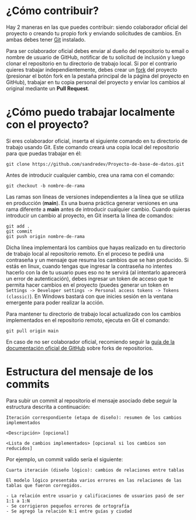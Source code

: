 # ¿Cómo contribuir?
Hay 2 maneras en las que puedes contribuir: siendo colaborador oficial del proyecto o creando tu propio fork y enviando solicitudes de cambios. En ambas debes tener [Git](https://git-scm.com/) instalado.

Para ser colaborador oficial debes enviar al dueño del repositorio tu email o nombre de usuario de GitHub, notificar de tu solicitud de inclusión y luego clonar el repositorio en tu directorio de trabajo local. Si por el contrario quieres trabajar independientemente, debes crear un [fork](https://docs.github.com/es/pull-requests/collaborating-with-pull-requests/working-with-forks/fork-a-repo) del proyecto (presionar el botón fork en la pestaña principal de la página del proyecto en GitHub), trabajar en tu copia personal del proyecto y enviar los cambios al original mediante un **Pull Request**.

# ¿Cómo puedo trabajar localmente con el proyecto?

Si eres colaborador oficial, inserta el siguiente comando en tu directorio de trabajo usando Git. Este comando creará una copia local del repositorio para que puedas trabajar en él:

    git clone https://github.com/sandredev/Proyecto-de-base-de-datos.git
    
Antes de introducir cualquier cambio, crea una rama con el comando: 

    git checkout -b nombre-de-rama
Las ramas son líneas de versiones independientes a la línea que se utiliza en producción (**main**). Es una buena práctica generar versiones en una rama diferente a **main** antes de introducir cualquier cambio.
Cuando quieras introducir un cambio al proyecto, en Git inserta la línea de comandos: 


    git add .
    git commit
    git push origin nombre-de-rama


Dicha línea implementará los cambios que hayas realizado en tu directorio de trabajo local al repositorio remoto. En el proceso te pedirá una contraseña y un mensaje que resuma los cambios que se han producido. Si estás en linux, cuando tengas que ingresar la contraseña no intentes hacerlo con la de tu usuario pues eso no te servirá (al intentarlo aparecerá un error de autenticación), debes ingresar un token de acceso que te permita hacer cambios en el proyecto (puedes generar un token en `Settings -> Developer settings -> Personal access tokens -> Tokens (classic)`). En Windows bastará con que inicies sesión en la ventana emergente para poder realizar la acción.

Para mantener tu directorio de trabajo local actualizado con los cambios implementados en el repositorio remoto, ejecuta en Git el comando:

    git pull origin main
    
En caso de no ser colaborador oficial, recomiendo seguir la [guía de la documentación oficial de GitHub](https://docs.github.com/es/pull-requests/collaborating-with-pull-requests/working-with-forks/fork-a-repo) sobre forks de repositorios.

# Estructura del mensaje de los commits

Para subir un commit al repositorio el mensaje asociado debe seguir la estructura descrita a continuación:
 
    Iteración correspondiente (etapa de diseño): resumen de los cambios implementados
    
    <Descripción> [opcional]
    
    <Lista de cambios implementados> [opcional si los cambios son reducidos]
 
Por ejemplo, un commit valido sería el siguiente:
 
    Cuarta iteración (diseño lógico): cambios de relaciones entre tablas
    
    El modelo lógico presentaba varios errores en las relaciones de las tablas que fueron corregidos.
    
    - La relación entre usuario y calificaciones de usuarios pasó de ser 1:1 a 1:N
    - Se corrigieron pequeños errores de ortografía
    - Se agregó la relación N:1 entre guías y ciudad

